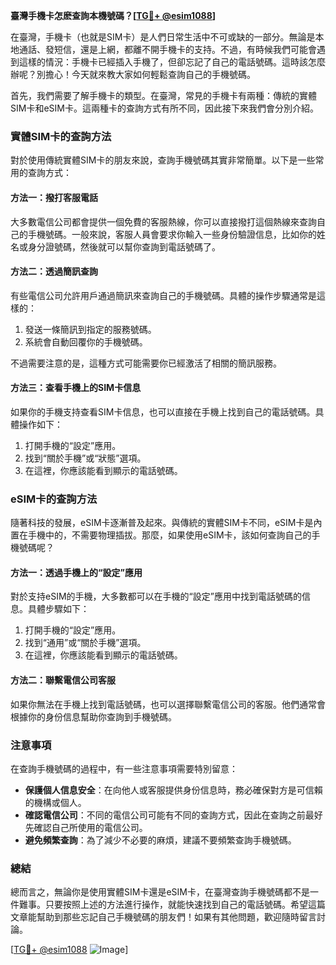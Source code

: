 **臺灣手機卡怎麽查詢本機號碼？[[TG💪+ @esim1088](https://t.me/s/esim1088)]**

在臺灣，手機卡（也就是SIM卡）是人們日常生活中不可或缺的一部分。無論是本地通話、發短信，還是上網，都離不開手機卡的支持。不過，有時候我們可能會遇到這樣的情況：手機卡已經插入手機了，但卻忘記了自己的電話號碼。這時該怎麼辦呢？別擔心！今天就來教大家如何輕鬆查詢自己的手機號碼。

首先，我們需要了解手機卡的類型。在臺灣，常見的手機卡有兩種：傳統的實體SIM卡和eSIM卡。這兩種卡的查詢方式有所不同，因此接下來我們會分別介紹。

### 實體SIM卡的查詢方法

對於使用傳統實體SIM卡的朋友來說，查詢手機號碼其實非常簡單。以下是一些常用的查詢方式：

#### 方法一：撥打客服電話
大多數電信公司都會提供一個免費的客服熱線，你可以直接撥打這個熱線來查詢自己的手機號碼。一般來說，客服人員會要求你輸入一些身份驗證信息，比如你的姓名或身分證號碼，然後就可以幫你查詢到電話號碼了。

#### 方法二：透過簡訊查詢
有些電信公司允許用戶通過簡訊來查詢自己的手機號碼。具體的操作步驟通常是這樣的：
1. 發送一條簡訊到指定的服務號碼。
2. 系統會自動回覆你的手機號碼。

不過需要注意的是，這種方式可能需要你已經激活了相關的簡訊服務。

#### 方法三：查看手機上的SIM卡信息
如果你的手機支持查看SIM卡信息，也可以直接在手機上找到自己的電話號碼。具體操作如下：
1. 打開手機的“設定”應用。
2. 找到“關於手機”或“狀態”選項。
3. 在這裡，你應該能看到顯示的電話號碼。

### eSIM卡的查詢方法

隨著科技的發展，eSIM卡逐漸普及起來。與傳統的實體SIM卡不同，eSIM卡是內置在手機中的，不需要物理插拔。那麼，如果使用eSIM卡，該如何查詢自己的手機號碼呢？

#### 方法一：透過手機上的“設定”應用
對於支持eSIM的手機，大多數都可以在手機的“設定”應用中找到電話號碼的信息。具體步驟如下：
1. 打開手機的“設定”應用。
2. 找到“通用”或“關於手機”選項。
3. 在這裡，你應該能看到顯示的電話號碼。

#### 方法二：聯繫電信公司客服
如果你無法在手機上找到電話號碼，也可以選擇聯繫電信公司的客服。他們通常會根據你的身份信息幫助你查詢到手機號碼。

### 注意事項

在查詢手機號碼的過程中，有一些注意事項需要特別留意：
- **保護個人信息安全**：在向他人或客服提供身份信息時，務必確保對方是可信賴的機構或個人。
- **確認電信公司**：不同的電信公司可能有不同的查詢方式，因此在查詢之前最好先確認自己所使用的電信公司。
- **避免頻繁查詢**：為了減少不必要的麻煩，建議不要頻繁查詢手機號碼。

### 總結

總而言之，無論你是使用實體SIM卡還是eSIM卡，在臺灣查詢手機號碼都不是一件難事。只要按照上述的方法進行操作，就能快速找到自己的電話號碼。希望這篇文章能幫助到那些忘記自己手機號碼的朋友們！如果有其他問題，歡迎隨時留言討論。

[[TG💪+ @esim1088](https://t.me/s/esim1088) ![Image](https://i.postimg.cc/4NQfJmqS/Snipaste-2025-05-13-00-14-12.png)]